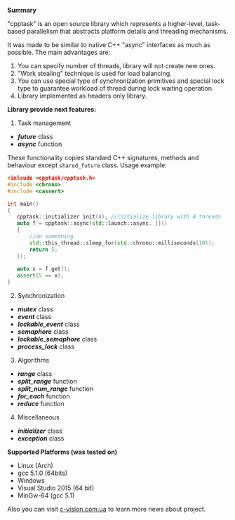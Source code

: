 **Summary**

"cpptask" is an open source library which represents a higher-level, task-based parallelism that abstracts platform details and threading mechanisms.

It was made to be similar to native C++ "async" interfaces as much as possible. The main advantages are:

1. You can specify number of threads, library will not create new ones.
2. "Work stealing" technique is used for load balancing.
3. You can use special type of synchronization primitives and special lock type to guarantee workload of thread during lock waiting operation.
4. Library implemented as headers only library.

**Library provide next features:**

1. Task management
 * ***future*** class
 * ***async*** function 
 
 These functionality copies standard C++ signatures, methods and behaviour except `shared_future` class. Usage example:
 
 ```cpp
 #inlcude <cpptask/cpptask.h>
 #include <chrono>
 #include <cassert>
 
 int main()
 {
    cpptask::initializer init(4); //initialize library with 4 threads
    auto f = cpptask::async(std::launch::async, []()
    {
        //do something
        std::this_thread::sleep_for(std::chrono::milliseconds(10));
        return 5;
    });
    
    auto x = f.get();
    assert(5 == x);
 }
 ```
 
2. Synchronization
 * **_mutex_** class
 * **_event_** class
 * ***lockable_event*** class
 * **_semaphore_** class
 * ***lockable_semaphore*** class
 * ***process_lock*** class
3. Algorithms
 * **_range_** class
 * ***split_range*** function
 * ***split_num_range*** function
 * ***for_each*** function
 * **_reduce_** function
4. Miscellaneous
 * **_initializer_** class
 * **_exception_** class

**Supported Platforms (was tested on)**

 * Linux (Arch)
  * gcc 5.1.0 (64bits)
 * Windows
  * Visual Studio 2015 (64 bit)
  * MinGw-64 (gcc 5.1)

Also you can visit [c-vision.com.ua](http://c-vision.com.ua) to learn more news about project.
